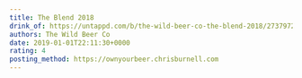 ```yaml
---
title: The Blend 2018
drink_of: https://untappd.com/b/the-wild-beer-co-the-blend-2018/2737972
authors: The Wild Beer Co
date: 2019-01-01T22:11:30+0000
rating: 4
posting_method: https://ownyourbeer.chrisburnell.com
---
```


